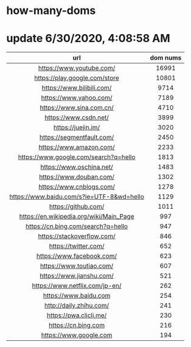 # how-many-doms

# update 6/30/2020, 4:08:58 AM

url | dom nums
:-: | :-:
https://www.youtube.com/ | 16991
https://play.google.com/store | 10801
https://www.bilibili.com/ | 9714
https://www.yahoo.com/ | 7189
https://www.sina.com.cn/ | 4710
https://www.csdn.net/ | 3899
https://juejin.im/ | 3020
https://segmentfault.com/ | 2450
https://www.amazon.com/ | 2233
https://www.google.com/search?q=hello | 1813
https://www.oschina.net/ | 1483
https://www.douban.com/ | 1302
https://www.cnblogs.com/ | 1278
https://www.baidu.com/s?ie=UTF-8&wd=hello | 1129
https://github.com/ | 1011
https://en.wikipedia.org/wiki/Main_Page | 997
https://cn.bing.com/search?q=hello | 947
https://stackoverflow.com/ | 846
https://twitter.com/ | 652
https://www.facebook.com/ | 623
https://www.toutiao.com/ | 607
https://www.jianshu.com/ | 521
https://www.netflix.com/jp-en/ | 262
https://www.baidu.com | 254
http://daily.zhihu.com/ | 241
https://pwa.clicli.me/ | 230
https://cn.bing.com | 216
https://www.google.com | 194
